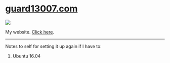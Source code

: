 # [guard13007.com](https://guard13007.com/)
![](https://img.shields.io/website-up-down-green-red/https/guard13007.com.svg?maxAge=600)

My website. [Click here](https://guard13007.com/).

----

Notes to self for setting it up again if I have to:

1. Ubuntu 16.04
